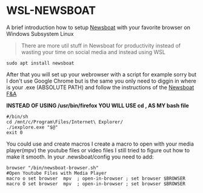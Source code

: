 # WSL-NEWSBOAT
A brief introduction how to setup [Newsboat](https://newsboat.org/) with your favorite browser  on Windows Subsystem Linux 
> There are more util stuff in Newsboat for productivity instead of wasting your time on social media and instead using WSL
```
sudo apt install newsboat
```
After that you will set up  your webrowser with a script for example sorry but I don't use Google Chrome but is the same
you only need to diggin in where is your .exe (ABSOLUTE PATH)  and follow the instructions of the [Newsboat F&A](https://newsboat.org/releases/2.22/docs/faq.html) 

**INSTEAD OF USING /usr/bin/firefox  YOU WILL USE cd , AS MY bash file**
```
#/bin/sh
cd /mnt/c/Program\Files/Internet\ Explorer/
./iexplore.exe "$@"
exit 0
```
You could use and create macros I create a macro to open with your media player(mpv) the youtube files or video files I still tried to figure out how to make it smooth.
In your .newsboat/config you need to add:
```
browser "/bin/newsboat-browser.sh"
#Open Youtube Files with Media Player
macro o set browser  mpv  ; open-in-browser ; set browser $BROWSER
macro O set browser  mpv  ; open-in-browser ; set browser $BROWSER
```
